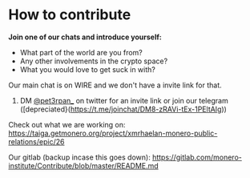 # How to contribute

**Join one of our chats and introduce yourself:**
- What part of the world are you from?
- Any other involvements in the crypto space?
- What you would love to get suck in with?

Our main chat is on WIRE and we don't have a invite link for that.

1. DM [@pet3rpan_](https://twitter.com/pet3rpan_) on twitter for an invite link or join our telegram ([depreciated}(https://t.me/joinchat/DM8-zRAVi-tEx-1PEltAIg))

Check out what we are working on: https://taiga.getmonero.org/project/xmrhaelan-monero-public-relations/epic/26

Our gitlab (backup incase this goes down): https://gitlab.com/monero-institute/Contribute/blob/master/README.md
